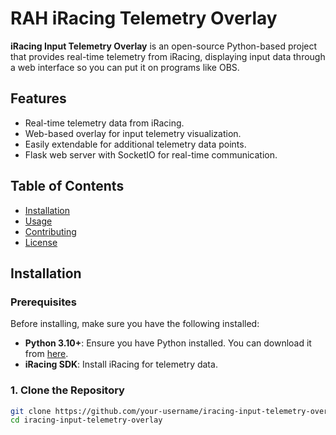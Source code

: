# **RAH iRacing Telemetry Overlay**

**iRacing Input Telemetry Overlay** is an open-source Python-based project that provides real-time telemetry from iRacing, displaying input data through a web interface so you can put it on programs like OBS.

## **Features**

- Real-time telemetry data from iRacing.
- Web-based overlay for input telemetry visualization.
- Easily extendable for additional telemetry data points.
- Flask web server with SocketIO for real-time communication.

## **Table of Contents**

- [Installation](#installation)
- [Usage](#usage)
- [Contributing](#contributing)
- [License](#license)

## **Installation**

### **Prerequisites**

Before installing, make sure you have the following installed:

- **Python 3.10+**: Ensure you have Python installed. You can download it from [here](https://www.python.org/downloads/).
- **iRacing SDK**: Install iRacing for telemetry data.
  
### **1. Clone the Repository**

```bash
git clone https://github.com/your-username/iracing-input-telemetry-overlay.git
cd iracing-input-telemetry-overlay
```

